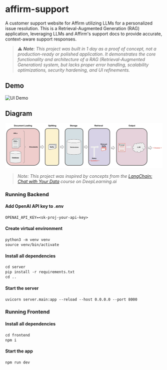 # affirm-support
A customer support website for Affirm utilizing LLMs for a personalized issue resolution. This is a Retrieval-Augmented Generation (RAG) application, leveraging LLMs and Affirm's support docs to provide accurate, context-aware support responses.
> ⚠️ _**Note**: This project was built in 1 day as a proof of concept, not a production-ready or polished application. It demonstrates the core functionality and architecture of a RAG (Retrieval-Augmented Generation) system, but lacks proper error handling, scalability optimizations, security hardening, and UI refinements._

## Demo
![UI Demo](https://github.com/dzinkiv/affirm-support/blob/ee624bdbd96d205b0a94a60bca2497de23554af0/resources/ui_demo.gif?raw=true)

## Diagram
![Affirm Support Flow Diagram](resources/flow.jpeg)
> _Note: This project was inspired by concepts from the [LangChain: Chat with Your Data](https://learn.deeplearning.ai/courses/langchain-chat-with-your-data) course on DeepLearning.ai_

### Running Backend
#### Add OpenAI API key to .env
```
OPENAI_API_KEY=<sk-proj-your-api-key>
```

#### Create virtual environment
```
python3 -m venv venv
source venv/bin/activate
```
#### Install all dependencies
```
cd server
pip install -r requirements.txt
cd ..
```
#### Start the server
```
uvicorn server.main:app --reload --host 0.0.0.0 --port 8000
```

### Running Frontend
#### Install all dependencies
```
cd frontend
npm i
```
#### Start the app
```
npm run dev
```
